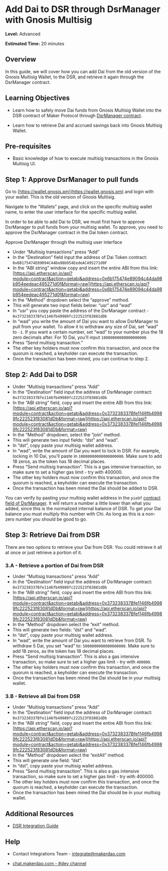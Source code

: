 # Add Dai to DSR through DsrManager with Gnosis Multisig

**Level:** Advanced

**Estimated Time:** 20 minutes

## Overview

In this guide, we will cover how you can add Dai from the old version of the Gnosis Multisig Wallet, to the DSR, and retrieve it again through the DsrManager contract.

## Learning Objectives

- Learn how to safely move Dai funds from Gnosis Multisig Wallet into the DSR contract of Maker Protocol through [DsrManager contract](https://etherscan.io/address/0x373238337Bfe1146fb49989fc222523f83081dDb#code).

- Learn how to retrieve Dai and accrued savings back into Gnosis Multisig Wallet.

## Pre-requisites

- Basic knowledge of how to execute multisig transactions in the Gnosis Multisig UI.

## Step 1: Approve DsrManager to pull funds

Go to [https://wallet.gnosis.pm](https://wallet.gnosis.pm) and login with your wallet. This is the old version of Gnosis Multisig.

Navigate to the “Wallets” page, and click on the specific multisig wallet name, to enter the user interface for the specific multisig wallet.

In order to be able to add Dai to DSR, we must first have to approve DsrManager to pull funds from your multisig wallet. To approve, you need to approve the DsrManager contract in the Dai token contract.

Approve DsrManager through the multisig user interface

- Under “Multisig transactions” press “Add”
- In the “Destination” field input the address of Dai Token contract: `0x6B175474E89094C44Da98b954EedeAC495271d0F`
- In the “ABI string” window copy and insert the entire ABI from this link: [https://api.etherscan.io/api?module=contract&action=getabi&address=0x6b175474e89094c44da98b954eedeac495271d0f&format=raw](https://api.etherscan.io/api?module=contract&action=getabi&address=0x6b175474e89094c44da98b954eedeac495271d0f&format=raw)
- In the “Method” dropdown select the “approve” method.
- This will generate two input fields below: “usr” and “wad”
- In “usr” you copy paste the address of the DsrManager contract - `0x373238337Bfe1146fb49989fc222523f83081dDb`
- In “wad” you write the amount of Dai you want to allow DsrManager to pull from your wallet. To allow it to withdraw any size of Dai, set “wad” to `-1`. If you want a certain number, set “wad” to your number plus the 18 zero decimals after. For 10 Dai, you’ll input `10000000000000000000`.
- Press “Send multisig transaction.”
- The other key holders must now confirm this transaction, and once the quorum is reached, a keyholder can execute the transaction.
- Once the transaction has been mined, you can continue to step 2.

## Step 2: Add Dai to DSR

- Under “Multisig transactions” press “Add”
- In the “Destination” field input the address of DsrManager contract: `0x373238337Bfe1146fb49989fc222523f83081dDb`
- In the “ABI string” field, copy and insert the entire ABI from this link: [https://api.etherscan.io/api?module=contract&action=getabi&address=0x373238337Bfe1146fb49989fc222523f83081dDb&format=raw](https://api.etherscan.io/api?module=contract&action=getabi&address=0x373238337Bfe1146fb49989fc222523f83081dDb&format=raw)
- In the “Method” dropdown, select the “join” method.
- This will generate two input fields: “dst” and “wad”.
- In “dst”, copy paste your multisig wallet address.
- In “wad”, write the amount of Dai you want to lock in DSR. For example, locking in 10 Dai, you’ll paste in `10000000000000000000`. Make sure to add 18 zeros, as the token has 18 decimal places.
- Press “Send multisig transaction”. This is a gas intensive transaction, so make sure to set a higher gas limit - try with 400000.
- The other key holders must now confirm this transaction, and once the quorum is reached, a keyholder can execute the transaction.
- Once the transaction has been mined the Dai should be added to DSR.

You can verify by pasting your multisig wallet address in the `pieOf` [contract field of DsrManager](https://etherscan.io/address/0x373238337bfe1146fb49989fc222523f83081ddb#readContract). It will return a number a little lower than what you added, since this is the normalized internal balance of DSR. To get your Dai balance you must multiply this number with Chi. As long as this is a non-zero number you should be good to go.

## Step 3: Retrieve Dai from DSR

There are two options to retrieve your Dai from DSR. You could retrieve it all at once or just retrieve a portion of it.

### 3.A - Retrieve a portion of Dai from DSR

- Under “Multisig transactions” press “Add”
- In the “Destination” field input the address of DsrManager contract: `0x373238337Bfe1146fb49989fc222523f83081dDb`
- In the “ABI string” field, copy and insert the entire ABI from this link: [https://api.etherscan.io/api?module=contract&action=getabi&address=0x373238337Bfe1146fb49989fc222523f83081dDb&format=raw](https://api.etherscan.io/api?module=contract&action=getabi&address=0x373238337Bfe1146fb49989fc222523f83081dDb&format=raw)
- In the “Method” dropdown select the “exit” method.
- This will generate two fields: “dst” and “wad”.
- In “dst”, copy paste your multisig wallet address.
- In “wad”, write the amount of Dai you want to retrieve from DSR. To withdraw 5 Dai, you set “wad” to: `5000000000000000000`. Make sure to add 18 zeros, as the token has 18 decimal places.
- Press “Send multisig transaction”. This is also a gas intensive transaction, so make sure to set a higher gas limit - try with `400000`.
- The other key holders must now confirm this transaction, and once the quorum is reached, a keyholder can execute the transaction.
- Once the transaction has been mined the Dai should be in your multisig wallet.

### 3.B - Retrieve all Dai from DSR

- Under “Multisig transactions” press “Add”
- In the “Destination” field input the address of DsrManager contract: `0x373238337Bfe1146fb49989fc222523f83081dDb`
- In the “ABI string” field, copy and insert the entire ABI from this link: [https://api.etherscan.io/api?module=contract&action=getabi&address=0x373238337Bfe1146fb49989fc222523f83081dDb&format=raw](https://api.etherscan.io/api?module=contract&action=getabi&address=0x373238337Bfe1146fb49989fc222523f83081dDb&format=raw)
- In the “Method” dropdown select the “exitAll” method.
- This will generate one field: “dst”.
- In “dst”, copy paste your multisig wallet address.
- Press “Send multisig transaction”. This is also a gas intensive transaction, so make sure to set a higher gas limit - try with 400000.
- The other key holders must now confirm this transaction, and once the quorum is reached, a keyholder can execute the transaction.
- Once the transaction has been mined the Dai should be in your multisig wallet.

## Additional Resources

- [DSR Integration Guide](https://github.com/makerdao/developerguides/blob/master/dai/dsr-integration-guide/dsr-integration-guide-01.md)

## Help

- Contact Integrations Team - [integrate@makerdao.com](mailto:integrate@makerdao.com)

- [chat.makerdao.com - #dev channel](https://chat.makerdao.com/channel/dev)
